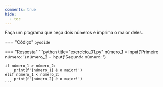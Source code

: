 ```yaml
---
comments: true
hide:
  - toc
---
```


Faça um programa que peça dois números e imprima o maior deles.

=== "Código"
	```pyodide
	```

=== "Resposta"
	```python title="exercício_01.py"
	número_1 = input('Primeiro número: ')
	número_2 = input('Segundo número: ')

	if número_1 > número_2:
		print(f'{número_1} é o maior!')
	elif número_1 < número_2:
		print(f'{número_2} é o maior!')
	```
